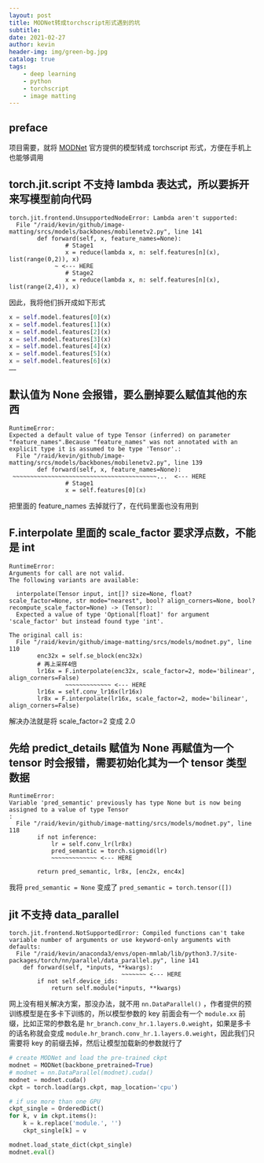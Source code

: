 ```yaml
---
layout: post
title: MODNet转成torchscript形式遇到的坑
subtitle: 
date: 2021-02-27
author: kevin
header-img: img/green-bg.jpg
catalog: true
tags:
    - deep learning
    - python
    - torchscript
    - image matting
---
```




## preface



项目需要，就将 [MODNet](https://github.com/ZHKKKe/MODNet) 官方提供的模型转成 torchscript 形式，方便在手机上也能够调用



## torch.jit.script 不支持 lambda 表达式，所以要拆开来写模型前向代码



```
torch.jit.frontend.UnsupportedNodeError: Lambda aren't supported:
  File "/raid/kevin/github/image-matting/srcs/models/backbones/mobilenetv2.py", line 141
        def forward(self, x, feature_names=None):
                # Stage1
                x = reduce(lambda x, n: self.features[n](x), list(range(0,2)), x)
             ~ <--- HERE
                # Stage2
                x = reduce(lambda x, n: self.features[n](x), list(range(2,4)), x)
```



因此，我将他们拆开成如下形式

```python
x = self.model.features[0](x)
x = self.model.features[1](x)
x = self.model.features[2](x)
x = self.model.features[3](x)
x = self.model.features[4](x)
x = self.model.features[5](x)
x = self.model.features[6](x)
……
```



## 默认值为 None 会报错，要么删掉要么赋值其他的东西



```
RuntimeError: 
Expected a default value of type Tensor (inferred) on parameter "feature_names".Because "feature_names" was not annotated with an explicit type it is assumed to be type 'Tensor'.:
  File "/raid/kevin/github/image-matting/srcs/models/backbones/mobilenetv2.py", line 139
        def forward(self, x, feature_names=None):
 ~~~~~~~~~~~~~~~~~~~~~~~~~~~~~~~~~~~~~~~~~...  <--- HERE
                # Stage1
                x = self.features[0](x)

```

 把里面的 feature_names 去掉就行了，在代码里面也没有用到



## F.interpolate 里面的 scale_factor 要求浮点数，不能是 int



```
RuntimeError: 
Arguments for call are not valid.
The following variants are available:

  interpolate(Tensor input, int[]? size=None, float? scale_factor=None, str mode="nearest", bool? align_corners=None, bool? recompute_scale_factor=None) -> (Tensor):
  Expected a value of type 'Optional[float]' for argument 'scale_factor' but instead found type 'int'.

The original call is:
  File "/raid/kevin/github/image-matting/srcs/models/modnet.py", line 110
        enc32x = self.se_block(enc32x)
        # 再上采样4倍
        lr16x = F.interpolate(enc32x, scale_factor=2, mode='bilinear', align_corners=False)
                ~~~~~~~~~~~~~ <--- HERE
        lr16x = self.conv_lr16x(lr16x)
        lr8x = F.interpolate(lr16x, scale_factor=2, mode='bilinear', align_corners=False)
```



解决办法就是将 scale_factor=2 变成 2.0



## 先给 predict_details 赋值为  None 再赋值为一个 tensor 时会报错，需要初始化其为一个 tensor 类型数据



```
RuntimeError: 
Variable 'pred_semantic' previously has type None but is now being assigned to a value of type Tensor
:
  File "/raid/kevin/github/image-matting/srcs/models/modnet.py", line 118
        if not inference:
            lr = self.conv_lr(lr8x)
            pred_semantic = torch.sigmoid(lr)
            ~~~~~~~~~~~~~ <--- HERE

        return pred_semantic, lr8x, [enc2x, enc4x] 
```



我将 `pred_semantic = None` 变成了 `pred_semantic = torch.tensor([])`



## jit 不支持 data_parallel



```
torch.jit.frontend.NotSupportedError: Compiled functions can't take variable number of arguments or use keyword-only arguments with defaults:
  File "/raid/kevin/anaconda3/envs/open-mmlab/lib/python3.7/site-packages/torch/nn/parallel/data_parallel.py", line 141
    def forward(self, *inputs, **kwargs):
                                ~~~~~~~ <--- HERE
        if not self.device_ids:
            return self.module(*inputs, **kwargs)

```



网上没有相关解决方案，那没办法，就不用 `nn.DataParallel()` ，作者提供的预训练模型是在多卡下训练的，所以模型参数的 key 前面会有一个 `module.xx` 前缀，比如正常的参数名是 `hr_branch.conv_hr.1.layers.0.weight`，如果是多卡的话名称就会变成 `module.hr_branch.conv_hr.1.layers.0.weight`，因此我们只需要将 key 的前缀去掉，然后让模型加载新的参数就行了



```python
# create MODNet and load the pre-trained ckpt
modnet = MODNet(backbone_pretrained=True)
# modnet = nn.DataParallel(modnet).cuda()
modnet = modnet.cuda()
ckpt = torch.load(args.ckpt, map_location='cpu')

# if use more than one GPU
ckpt_single = OrderedDict()
for k, v in ckpt.items():
    k = k.replace('module.', '')
    ckpt_single[k] = v

modnet.load_state_dict(ckpt_single)
modnet.eval()
```

